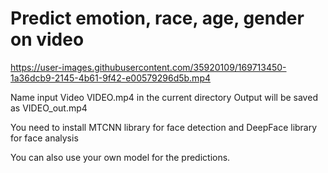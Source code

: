 # Predict emotion, race, age, gender on video




https://user-images.githubusercontent.com/35920109/169713450-1a36dcb9-2145-4b61-9f42-e00579296d5b.mp4



Name input Video VIDEO.mp4 in the current directory
Output will be saved as VIDEO_out.mp4


You need to install MTCNN library for face detection and DeepFace library for face analysis

You can also use your own model for the predictions.

